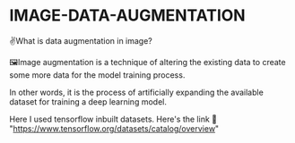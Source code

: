 # IMAGE-DATA-AUGMENTATION

✌️What is data augmentation in image?

🖼️Image augmentation is a technique of altering the existing data to create some more data for the model training process.

In other words, it is the process of artificially expanding the available dataset for training a deep learning model.

Here I used tensorflow inbuilt datasets. Here's the link 🔗 "https://www.tensorflow.org/datasets/catalog/overview"
